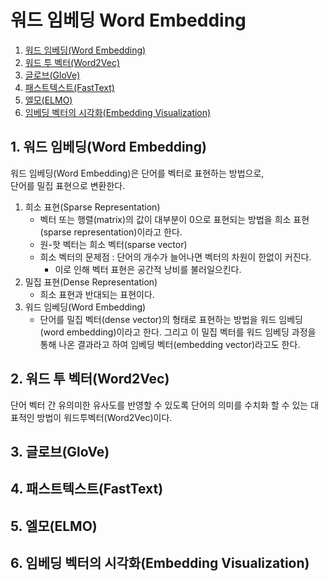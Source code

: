 # 워드 임베딩 Word Embedding

1. [워드 임베딩(Word Embedding)](#1-워드-임베딩word-embedding)
2. [워드 투 벡터(Word2Vec)](#2-워드-투-벡터word2vec)
3. [글로브(GloVe)](#3-글로브glove)
4. [패스트텍스트(FastText)](#4-패스트텍스트fasttext)
5. [엘모(ELMO)](#5-엘모elmo)
6. [임베딩 벡터의 시각화(Embedding Visualization)](#6-임베딩-벡터의-시각화embedding-visualization)  


## 1. 워드 임베딩(Word Embedding)
워드 임베딩(Word Embedding)은 단어를 벡터로 표현하는 방법으로,  
단어를 밀집 표현으로 변환한다.  

1. 희소 표현(Sparse Representation)  
    - 벡터 또는 행렬(matrix)의 값이 대부분이 0으로 표현되는 방법을 희소 표현(sparse representation)이라고 한다.  
    - 원-핫 벡터는 희소 벡터(sparse vector)  
    - 희소 벡터의 문제점 : 단어의 개수가 늘어나면 벡터의 차원이 한없이 커진다.
        - 이로 인해 벡터 표현은 공간적 낭비를 불러일으킨다.  
2. 밀집 표현(Dense Representation)  
    - 희소 표현과 반대되는 표현이다.  
3. 워드 임베딩(Word Embedding)  
    - 단어를 밀집 벡터(dense vector)의 형태로 표현하는 방법을 워드 임베딩(word embedding)이라고 한다. 그리고 이 밀집 벡터를 워드 임베딩 과정을 통해 나온 결과라고 하여 임베딩 벡터(embedding vector)라고도 한다.  

## 2. 워드 투 벡터(Word2Vec)
단어 벡터 간 유의미한 유사도를 반영할 수 있도록 단어의 의미를 수치화 할 수 있는 대표적인 방법이 워드투벡터(Word2Vec)이다.  

## 3. 글로브(GloVe)


## 4. 패스트텍스트(FastText)


## 5. 엘모(ELMO)


## 6. 임베딩 벡터의 시각화(Embedding Visualization)

